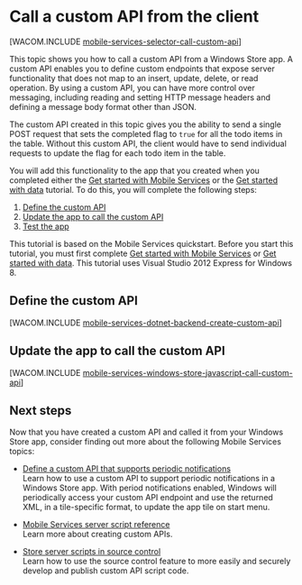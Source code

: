 <properties pageTitle="Call a custom API from a Windows Store client - Mobile Services" description="Learn how to define a custom API and then call it from a Windows Store app that use Windows Azure Mobile Services." services="mobile-services" documentationCenter="windows" authors="ggailey777" writer="glenga" manager="dwrede" editor=""/>

<tags ms.service="mobile-services" ms.workload="mobile" ms.tgt_pltfrm="mobile-windows-store" ms.devlang="javascript" ms.topic="article" ms.date="09/26/2014" ms.author="glenga"/>

# Call a custom API from the client

[WACOM.INCLUDE [mobile-services-selector-call-custom-api](../includes/mobile-services-selector-call-custom-api.md)]

This topic shows you how to call a custom API from a Windows Store app. A custom API enables you to define custom endpoints that expose server functionality that does not map to an insert, update, delete, or read operation. By using a custom API, you can have more control over messaging, including reading and setting HTTP message headers and defining a message body format other than JSON.

The custom API created in this topic gives you the ability to send a single POST request that sets the completed flag to `true` for all the todo items in the table. Without this custom API, the client would have to send individual requests to update the flag for each todo item in the table.

You will add this functionality to the app that you created when you completed either the [Get started with Mobile Services] or the [Get started with data] tutorial. To do this, you will complete the following steps:

1. [Define the custom API]
2. [Update the app to call the custom API]
3. [Test the app] 

This tutorial is based on the Mobile Services quickstart. Before you start this tutorial, you must first complete [Get started with Mobile Services] or [Get started with data]. This tutorial uses Visual Studio 2012 Express for Windows 8.

## <a name="define-custom-api"></a>Define the custom API

[WACOM.INCLUDE [mobile-services-dotnet-backend-create-custom-api](../includes/mobile-services-dotnet-backend-create-custom-api.md)]

## <a name="update-app"></a>Update the app to call the custom API

[WACOM.INCLUDE [mobile-services-windows-store-javascript-call-custom-api](../includes/mobile-services-windows-store-javascript-call-custom-api.md)]


## Next steps

Now that you have created a custom API and called it from your Windows Store app, consider finding out more about the following Mobile Services topics:

* [Define a custom API that supports periodic notifications]
	<br/>Learn how to use a custom API to support periodic notifications in a Windows Store app. With period notifications enabled, Windows will periodically access your custom API endpoint and use the returned XML, in a tile-specific format, to update the app tile on start menu.

* [Mobile Services server script reference]
  <br/>Learn more about creating custom APIs.

* [Store server scripts in source control]
  <br/> Learn how to use the source control feature to more easily and securely develop and publish custom API script code.

<!-- Anchors. -->
[Define the custom API]: #define-custom-api
[Update the app to call the custom API]: #update-app
[Test the app]: #test-app
[Next Steps]: #next-steps

<!-- Images. -->

<!-- URLs. -->
[Mobile Services server script reference]: http://go.microsoft.com/fwlink/?LinkId=262293
[Get started with Mobile Services]: /en-us/documentation/articles/mobile-services-windows-store-get-started/
[Get started with data]: /en-us/documentation/articles/mobile-services-dotnet-backend-windows-store-javascript-get-started-data/
[Get started with authentication]: /en-us/documentation/articles/mobile-services-dotnet-backend-windows-store-javascript-get-started-users/
[Get started with push notifications]: /en-us/documentation/articles/mobile-services-dotnet-backend-windows-store-javascript-get-started-push/

[Define a custom API that supports periodic notifications]: /en-us/documentation/articles/mobile-services-windows-store-javascript-create-pull-notifications
[Store server scripts in source control]: /en-us/documentation/articles/mobile-services-store-scripts-source-control
